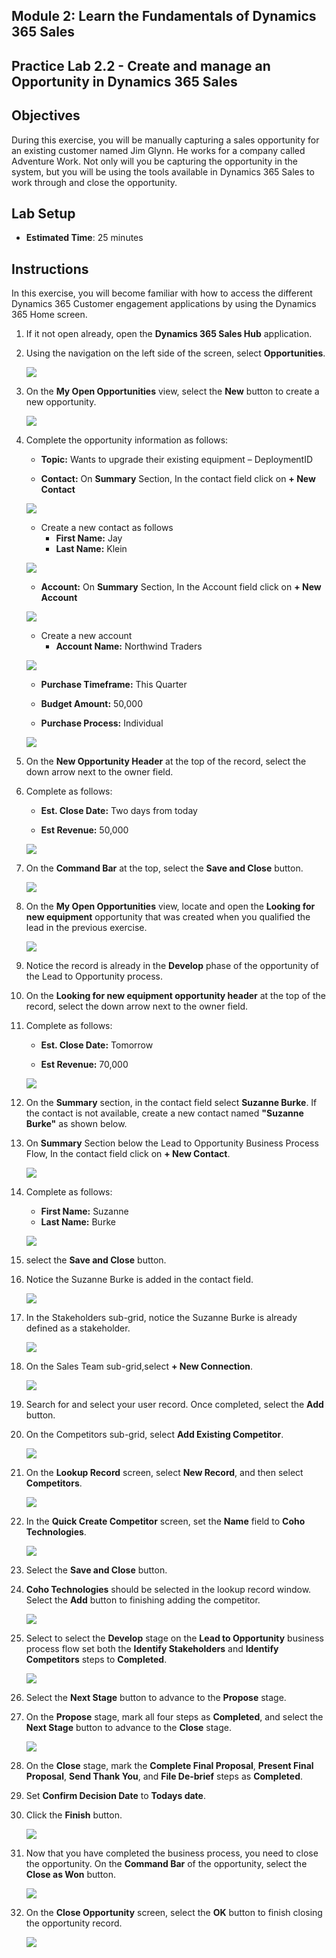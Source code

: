 ## Module 2: Learn the Fundamentals of Dynamics 365 Sales

## Practice Lab 2.2 - Create and manage an Opportunity in Dynamics 365 Sales 

## Objectives

During this exercise, you will be manually capturing a sales opportunity for an existing customer named Jim Glynn. He works for a company called Adventure Work. Not only will you be capturing the opportunity in the system, but you will be using the tools available in Dynamics 365 Sales to work through and close the opportunity.


## Lab Setup

  - **Estimated Time**: 25 minutes

## Instructions

In this exercise, you will become familiar with how to access the different Dynamics 365 Customer engagement applications by using the Dynamics 365 Home screen. 

1. If it not open already, open the **Dynamics 365 Sales Hub** application. 

1. Using the navigation on the left side of the screen, select **Opportunities**. 

   ![](images/Image-13.png)

1. On the **My Open Opportunities** view, select the **New** button to create a new opportunity.

   ![](images/Image-14.png)

1. Complete the opportunity information as follows:

	- **Topic:** Wants to upgrade their existing equipment – DeploymentID

	- **Contact:** On **Summary** Section, In the contact field click on **+ New Contact**

	![](images/Image-22.png)
	  
	 - Create a new contact as follows
	     - **First Name:** Jay 
   	     - **Last Name:** Klein
   	     
	  ![](images/add-user-jay.png)

	- **Account:** On **Summary** Section, In the Account field click on **+ New Account**

	![](images/add-account-select.png)
	  
	 - Create a new account
	     - **Account Name:** Northwind Traders
	      
	  ![](images/add-account.png)
	
	- **Purchase Timeframe:** This Quarter

	- **Budget Amount:** 50,000

	- **Purchase Process:** Individual

   ![](images/Image-15.png)

1. On the **New Opportunity Header** at the top of the record, select the down arrow next to the owner field. 

1. Complete as follows:

	- **Est. Close Date:** Two days from today

	- **Est Revenue:** 50,000
	
   ![](images/Image-16.png)

1. On the **Command Bar** at the top, select the **Save and Close** button. 

   ![](images/Image-17.png)

1. On the **My Open Opportunities** view, locate and open the **Looking for new equipment** opportunity that was created when you qualified the lead in the previous exercise. 

   ![](images/Image-19.png)

1. Notice the record is already in the **Develop** phase of the opportunity of the Lead to Opportunity process. 

1. On the **Looking for new equipment opportunity header** at the top of the record, select the down arrow next to the owner field. 

1. Complete as follows:

	- **Est. Close Date:** Tomorrow

	- **Est Revenue:** 70,000

   ![](images/Image-21.png)

1. On the **Summary** section, in the contact field select **Suzanne Burke**. If the contact is not available, create a new contact named **"Suzanne Burke"** as shown below. 

1. On **Summary** Section below the Lead to Opportunity Business Process Flow, In the contact field click on **+ New Contact**.

   ![](images/Image-22.png)

1. Complete as follows:
               
   - **First Name:** Suzanne
   - **Last Name:** Burke

   ![](images/Image-23.png)

1. select the **Save and Close** button.

1. Notice the Suzanne Burke is added in the contact field.

   ![](images/Image-24.png)

1. In the Stakeholders sub-grid, notice the Suzanne Burke is already defined as a stakeholder. 

   ![](images/Image-25.png)

1. On the Sales Team sub-grid,select **+ New Connection**. 

   ![](images/Image-26.png)

1. Search for and select your user record. Once completed, select the **Add** button.

1. On the Competitors sub-grid, select **Add Existing Competitor**. 

   ![](images/Image-27.png)

1. On the **Lookup Record** screen, select **New Record**, and then select **Competitors**.

   ![](images/Image-28.png)

1. In the **Quick Create Competitor** screen, set the **Name** field to **Coho Technologies**.

   ![](images/Image-29.png)

1. Select the **Save and Close** button.

1. **Coho Technologies** should be selected in the lookup record window. Select the **Add** button to finishing adding the competitor. 

   ![](images/Image-30.png)

1. Select to select the **Develop** stage on the **Lead to Opportunity** business process flow set both the **Identify Stakeholders** and **Identify Competitors** steps to **Completed**. 

   ![](images/Image-31.png)

1. Select the **Next Stage** button to advance to the **Propose** stage.

1. On the **Propose** stage, mark all four steps as **Completed**, and select the **Next Stage** button to advance to the **Close** stage. 

   ![](images/Image-32.png)

1. On the **Close** stage, mark the **Complete Final Proposal**, **Present Final Proposal**, **Send Thank You**, and **File De-brief** steps as **Completed**. 

1. Set **Confirm Decision Date** to **Todays date**. 

1. Click the **Finish** button. 

   ![](images/Image-33.png)

1. Now that you have completed the business process, you need to close the opportunity. On the **Command Bar** of the opportunity, select the **Close as Won** button. 

   ![](images/Image-34.png)

1. On the **Close Opportunity** screen, select the **OK** button to finish closing the opportunity record. 

   ![](images/Image-35.png)
